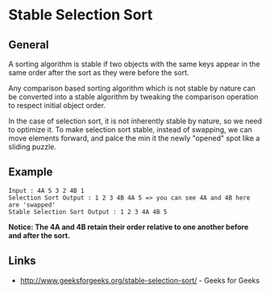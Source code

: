 # Stable Selection Sort

## General
A sorting algorithm is stable if two objects with the same keys appear in the same order after the 
sort as they were before the sort.

Any comparison based sorting algorithm which is not stable by nature can be converted into a stable
algorithm by tweaking the comparison operation to respect initial object order.

In the case of selection sort, it is not inherently stable by nature, so we need to optimize it.
To make selection sort stable, instead of swapping, we can move elements forward, and palce the min
it the newly "opened" spot like a sliding puzzle.

## Example

```
Input : 4A 5 3 2 4B 1
Selection Sort Output : 1 2 3 4B 4A 5 => you can see 4A and 4B here are 'swapped'
Stable Selection Sort Output : 1 2 3 4A 4B 5
```

**Notice: The 4A and 4B retain their order relative to one another before and after the sort.**

## Links
* http://www.geeksforgeeks.org/stable-selection-sort/ - Geeks for Geeks